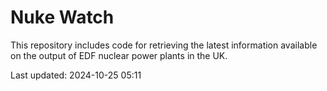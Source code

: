 # Nuke Watch

This repository includes code for retrieving the latest information available on the output of EDF nuclear power plants in the UK.

Last updated: 2024-10-25 05:11